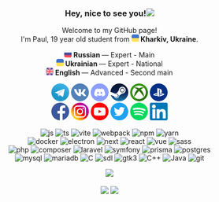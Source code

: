 <h3 align="center">Hey, nice to see you!<img src="https://raw.githubusercontent.com/MartinHeinz/MartinHeinz/master/wave.gif" width="36"/></h3>
<p align="center">Welcome to my GitHub page!<br>
    I'm Paul, 19 year old student from <a href="https://en.wikipedia.org/wiki/Kharkiv" target="_blank"><img         src="https://raw.githubusercontent.com/PAXANDDOS/PAXANDDOS/c61bd590fc67ecbafc2b30313790de34769c33ee/Profile/countries/svg/ukraine.svg" width="15"/></a><b> Kharkiv, Ukraine</b>.</p>
<p align="center">
    <a href="https://en.wikipedia.org/wiki/Russian_language" target="_blank"><img                                           src="https://raw.githubusercontent.com/PAXANDDOS/PAXANDDOS/27bf6323867e31e80d6414847d67a577b425dd21/Profile/countries/russia.svg" width="15"/></a><b> Russian </b>— Expert - Main<br>
    <a href="https://en.wikipedia.org/wiki/Ukrainian_language" target="_blank"><img                                           src="https://raw.githubusercontent.com/PAXANDDOS/PAXANDDOS/27bf6323867e31e80d6414847d67a577b425dd21/Profile/countries/ukraine.svg" width="15"/></a><b> Ukrainian </b>— Expert - National<br>
    <a href="https://en.wikipedia.org/wiki/English_language" target="_blank"><img                                           src="https://raw.githubusercontent.com/PAXANDDOS/PAXANDDOS/27bf6323867e31e80d6414847d67a577b425dd21/Profile/countries/united-kingdom.svg" width="15"/></a><b> English </b>— Advanced - Second main<br>
</p>
<p align="center">
    <a href="https://t.me/PAXANDDOS" target="_blank"><img                                           src="https://raw.githubusercontent.com/PAXANDDOS/PAXANDDOS/27bf6323867e31e80d6414847d67a577b425dd21/Profile/social/Telegram_logo.svg" width="36"/></a>
    <a href="https://vk.com/paxanddos" target="_blank"><img src="https://raw.githubusercontent.com/PAXANDDOS/PAXANDDOS/27bf6323867e31e80d6414847d67a577b425dd21/Profile/social/vk.svg" width="36"/></a>
    <a href="https://raw.githubusercontent.com/PAXANDDOS/PAXANDDOS/main/Profile/social/discordtag.png" target="_blank"><img                                           src="https://raw.githubusercontent.com/PAXANDDOS/PAXANDDOS/3cabda7e2065d345068cdbe55c4cba5cbbb40f23/Profile/social/discord.svg" width="36"/></a>
    <a href="https://steamcommunity.com/id/paxanddos/" target="_blank"><img                                           src="https://raw.githubusercontent.com/PAXANDDOS/PAXANDDOS/27bf6323867e31e80d6414847d67a577b425dd21/Profile/social/Steam_icon_logo.svg" width="36"/></a>
    <a href="https://account.xbox.com/ru-ru/profile?gamertag=PAXANDDOS" target="_blank"><img                                           src="https://raw.githubusercontent.com/PAXANDDOS/PAXANDDOS/27bf6323867e31e80d6414847d67a577b425dd21/Profile/social/xbox.svg" width="36"/></a>
    <a href="https://my.playstation.com/profile/PAXANDDOS" target="_blank"><img                                           src="https://raw.githubusercontent.com/PAXANDDOS/PAXANDDOS/3cabda7e2065d345068cdbe55c4cba5cbbb40f23/Profile/social/playstation.svg" width="36"/></a><br>
    <a href="https://www.facebook.com/paxanddos/" target="_blank"><img                                           src="https://raw.githubusercontent.com/PAXANDDOS/PAXANDDOS/3cabda7e2065d345068cdbe55c4cba5cbbb40f23/Profile/social/facebook.svg" width="36"/></a>
    <a href="http://instagram.com/paxanddos" target="_blank"><img                                           src="https://raw.githubusercontent.com/PAXANDDOS/PAXANDDOS/3cabda7e2065d345068cdbe55c4cba5cbbb40f23/Profile/social/instagram.svg" width="36"/></a>
    <a href="https://www.youtube.com/channel/UCGYgeh073cBFOWAqhZa3iiQ" target="_blank"><img                                           src="https://raw.githubusercontent.com/PAXANDDOS/PAXANDDOS/3cabda7e2065d345068cdbe55c4cba5cbbb40f23/Profile/social/youtube.svg" width="36"/></a>
    <a href="https://twitter.com/PAXANDDOS" target="_blank"><img                                           src="https://raw.githubusercontent.com/PAXANDDOS/PAXANDDOS/3cabda7e2065d345068cdbe55c4cba5cbbb40f23/Profile/social/twitter.svg" width="36"/></a>
    <a href="https://open.spotify.com/user/5iayic05kooeth409rhjfyptw" target="_blank"><img                                           src="https://raw.githubusercontent.com/PAXANDDOS/PAXANDDOS/27bf6323867e31e80d6414847d67a577b425dd21/Profile/social/spotify.svg" width="36"/></a>
    <a href="https://www.linkedin.com/in/paul-litovka-61a5941b6" target="_blank"><img                                           src="https://raw.githubusercontent.com/PAXANDDOS/PAXANDDOS/e2620794cc5962a6a62fe2ca1a27ce21f195aa54/Profile/social/linkedin.svg" width="36"/></a>
</p>
</p>
<p align="center">
    <img alt="js" src="https://img.shields.io/badge/-JavaScript-F7DF1E?style=flat-flat&logo=javascript&logoColor=black" />
    <img alt="ts" src="https://img.shields.io/badge/-TypeScript-3178C6?style=flat-flat&logo=typescript&logoColor=white" />
    <img alt="vite" src="https://img.shields.io/badge/-Vite-646CFF?style=flat-flat&logo=vite&logoColor=white" />
    <img alt="webpack" src="https://img.shields.io/badge/-Webpack-8DD6F9?style=flat-flat&logo=webpack&logoColor=gray" />
    <img alt="npm" src="https://img.shields.io/badge/-NPM-CB3837?style=flat-flat&logo=npm&logoColor=white" />
    <img alt="yarn" src="https://img.shields.io/badge/-Yarn-2C8EBB?style=flat-flat&logo=yarn&logoColor=white" /><br/>
    <img alt="docker" src="https://img.shields.io/badge/-Docker-2496ED?style=flat-flat&logo=docker&logoColor=white" />
    <img alt="electron" src="https://img.shields.io/badge/-Electron-47848F?style=flat-flat&logo=electron&logoColor=white" />
    <img alt="next" src="https://img.shields.io/badge/-Next.js-000000?style=flat-flat&logo=next.js&logoColor=white" />
    <img alt="react" src="https://img.shields.io/badge/-React-61DAFB?style=flat-flat&logo=react&logoColor=black" />
    <img alt="vue" src="https://img.shields.io/badge/-Vue-4FC08D?style=flat-flat&logo=vue.js&logoColor=white" />
    <img alt="sass" src="https://img.shields.io/badge/-Sass-CC6699?style=flat-flat&logo=sass&logoColor=white" /><br/>
    <img alt="php" src="https://img.shields.io/badge/-PHP-777BB4?style=flat-flat&logo=php&logoColor=white" />
    <img alt="composer" src="https://img.shields.io/badge/-Composer-885630?style=flat-flat&logo=composer&logoColor=white" />
    <img alt="laravel" src="https://img.shields.io/badge/-Laravel-FF2D20?style=flat-flat&logo=laravel&logoColor=white" />
    <img alt="symfony" src="https://img.shields.io/badge/-Symfony-000000?style=flat-flat&logo=symfony&logoColor=white" />
    <img alt="prisma" src="https://img.shields.io/badge/-Prisma-2D3748?style=flat-flat&logo=prisma&logoColor=white" />
    <img alt="postgres" src="https://img.shields.io/badge/-PostgreSQL-4169E1?style=flat-flat&logo=postgresql&logoColor=white" /><br/>
    <img alt="mysql" src="https://img.shields.io/badge/-MySQL-4479A1?style=flat-flat&logo=mysql&logoColor=white" />
    <img alt="mariadb" src="https://img.shields.io/badge/-MariaDB-003545?style=flat-flat&logo=mariadb&logoColor=white" />
    <img alt="C" src="https://img.shields.io/badge/C-blue.svg?style=flat&logo=c&logoColor=white" />
    <img alt="sdl" src="https://img.shields.io/badge/-SDL-103255?style=flat-flat&logo=sdl&logoColor=white" />
    <img alt="gtk3" src="https://img.shields.io/badge/-GTK+3.0-e50000?style=flat-flat&logo=gtk+&logoColor=white" />
    <img alt="C++" src="https://img.shields.io/badge/C++-blue.svg?style=flat&logo=c%2B%2B" />
    <img alt="Java" src="https://img.shields.io/badge/-Java-e87000?style=flat-flat&logo=java&logoColor=white" /> 
    <img alt="git" src="https://img.shields.io/badge/-Git-F05032?style=flat-flat&logo=git&logoColor=white" />
</p>
<p align="center">
<img width="400" src="https://wakatime.com/share/@PAXANDDOS/55afce48-639c-4bd6-86dd-2529c3d84719.svg" />
</p>
<p align="center">
    <img align="center" src="https://raw.githubusercontent.com/PAXANDDOS/github-stats/master/generated/overview.svg?token=GHSAT0AAAAAABRTWSHTVKWQGA2ACFPFYQ6EYRPFDRA" />
    <img align="center" src="https://raw.githubusercontent.com/PAXANDDOS/github-stats/master/generated/languages.svg?token=GHSAT0AAAAAABRTWSHSPBSY5PIOSUYKPGFQYRPFDPA" />
</p>
<p align="center">
